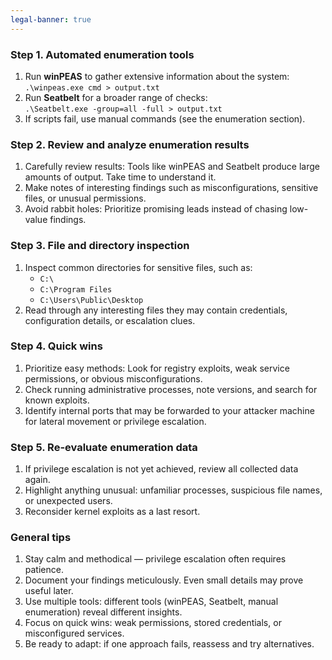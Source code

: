 ```yaml
---
legal-banner: true
---
```


### **Step 1. Automated enumeration tools**

1.  Run **winPEAS** to gather extensive information about the system:  
    `.\winpeas.exe cmd > output.txt`
2.  Run **Seatbelt** for a broader range of checks:  
    `.\Seatbelt.exe -group=all -full > output.txt`
3.  If scripts fail, use manual commands (see the enumeration section).

### **Step 2. Review and analyze enumeration results**

1.  Carefully review results: Tools like winPEAS and Seatbelt produce large amounts of output. Take time to understand it.  
2.  Make notes of interesting findings such as misconfigurations, sensitive files, or unusual permissions.  
3.  Avoid rabbit holes: Prioritize promising leads instead of chasing low-value findings.  

### **Step 3. File and directory inspection**

1.  Inspect common directories for sensitive files, such as:  
    - `C:\`  
    - `C:\Program Files`  
    - `C:\Users\Public\Desktop`  
2.  Read through any interesting files they may contain credentials, configuration details, or escalation clues.  

### **Step 4. Quick wins**

1.  Prioritize easy methods: Look for registry exploits, weak service permissions, or obvious misconfigurations.  
2.  Check running administrative processes, note versions, and search for known exploits.  
3.  Identify internal ports that may be forwarded to your attacker machine for lateral movement or privilege escalation.  

### **Step 5. Re-evaluate enumeration data**

1.  If privilege escalation is not yet achieved, review all collected data again.  
2.  Highlight anything unusual: unfamiliar processes, suspicious file names, or unexpected users.  
3.  Reconsider kernel exploits as a last resort.  

### **General tips**

1.  Stay calm and methodical — privilege escalation often requires patience.  
2.  Document your findings meticulously. Even small details may prove useful later.  
3.  Use multiple tools: different tools (winPEAS, Seatbelt, manual enumeration) reveal different insights.  
4.  Focus on quick wins: weak permissions, stored credentials, or misconfigured services.  
5.  Be ready to adapt: if one approach fails, reassess and try alternatives.  
